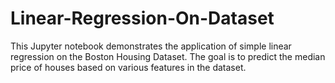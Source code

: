 # Linear-Regression-On-Dataset
This Jupyter notebook demonstrates the application of simple linear regression on the Boston Housing Dataset. The goal is to predict the median price of houses based on various features in the dataset.
